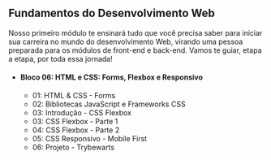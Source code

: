 ## Fundamentos do Desenvolvimento Web

Nosso primeiro módulo te ensinará tudo que você precisa saber para iniciar sua carreira no mundo do desenvolvimento Web, virando uma pessoa preparada para os módulos de front-end e back-end. Vamos te guiar, etapa a etapa, por toda essa jornada!

 - #### Bloco 06: HTML e CSS: Forms, Flexbox e Responsivo

	 - 01: HTML & CSS - Forms
	 - 02: Bibliotecas JavaScript e Frameworks CSS
	 - 03: Introdução - CSS Flexbox
	 - 03: CSS Flexbox - Parte 1
	 - 04: CSS Flexbox - Parte 2
	 - 05: CSS Responsivo - Mobile First
	 - 06: Projeto - Trybewarts
